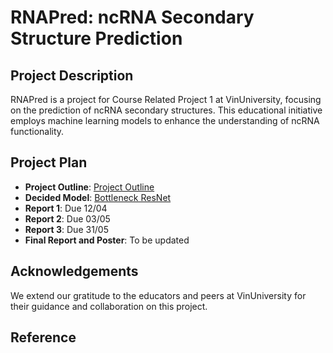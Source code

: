 # RNAPred: ncRNA Secondary Structure Prediction

## Project Description
RNAPred is a project for Course Related Project 1 at VinUniversity, focusing on the prediction of ncRNA secondary structures. This educational initiative employs machine learning models to enhance the understanding of ncRNA functionality.

## Project Plan

- **Project Outline**: [Project Outline](https://drive.google.com/file/d/1Q-vAt7HmzkggNJeEH9tRHkyoT3gNZXes/view?usp=sharing)
- **Decided Model**: [Bottleneck ResNet](https://arxiv.org/pdf/1512.03385.pdf)
- **Report 1**: Due 12/04
- **Report 2**: Due 03/05
- **Report 3**: Due 31/05
- **Final Report and Poster**: To be updated

## Acknowledgements
We extend our gratitude to the educators and peers at VinUniversity for their guidance and collaboration on this project.

## Reference
